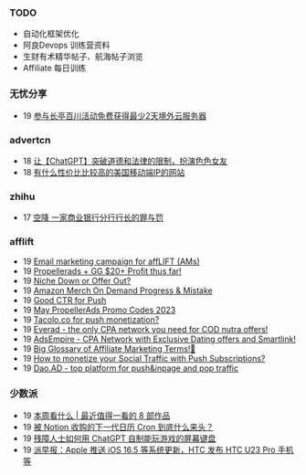 ### TODO
-  自动化框架优化
-  阿良Devops 训练营资料
-  生财有术精华帖子、航海帖子浏览
-  Affiliate 每日训练

### 无忧分享
<!-- ruyo:START -->
-  19 [参与长亭百川活动免费获得最少2天境外云服务器](https://51.ruyo.net/18392.html)<!-- ruyo:END -->

### advertcn
<!-- advertcn:START -->
-  18 [让【ChatGPT】突破道德和法律的限制，扮演色色女友](https://www.advertcn.com/forum.php?mod=viewthread&tid=110439)
-  18 [有什么性价比比较高的美国移动端IP的网站](https://www.advertcn.com/forum.php?mod=viewthread&tid=110437)<!-- advertcn:END -->

### zhihu
<!-- zhihu:START -->
-  17 [空降 一家商业银行分行行长的罪与罚](http://zhuanlan.zhihu.com/p/629656591?utm_campaign=rss&utm_medium=rss&utm_source=rss&utm_content=title)<!-- zhihu:END -->

### afflift
<!-- afflift:START -->
-  19 [Email marketing campaign for affLIFT &lpar;AMs&rpar;](https://afflift.com/f/threads/email-marketing-campaign-for-afflift-ams.10945/)
-  19 [Propellerads + GG $20+ Profit thus far!](https://afflift.com/f/threads/propellerads-gg-20-profit-thus-far.10969/)
-  19 [Niche Down or Offer Out?](https://afflift.com/f/threads/niche-down-or-offer-out.10971/)
-  19 [Amazon Merch On Demand Progress &amp; Mistake](https://afflift.com/f/threads/amazon-merch-on-demand-progress-mistake.10970/)
-  19 [Good CTR for Push](https://afflift.com/f/threads/good-ctr-for-push.10968/)
-  19 [May PropellerAds Promo Codes 2023](https://afflift.com/f/threads/may-propellerads-promo-codes-2023.10871/)
-  19 [Tacolo.co for push monetization?](https://afflift.com/f/threads/tacolo-co-for-push-monetization.9394/)
-  19 [Everad - the only CPA network you need for COD nutra offers!](https://afflift.com/f/threads/everad-the-only-cpa-network-you-need-for-cod-nutra-offers.7700/)
-  19 [AdsEmpire - CPA Network with Exclusive Dating offers and Smartlink!](https://afflift.com/f/threads/adsempire-cpa-network-with-exclusive-dating-offers-and-smartlink.6820/)
-  19 [Big Glossary of Affiliate Marketing Terms!🧐](https://afflift.com/f/threads/big-glossary-of-affiliate-marketing-terms-%F0%9F%A7%90.10966/)
-  19 [How to monetize your Social Traffic with Push Subscriptions?](https://afflift.com/f/threads/how-to-monetize-your-social-traffic-with-push-subscriptions.10271/)
-  19 [Dao.AD - top platform for push&amp;inpage and pop traffic](https://afflift.com/f/threads/dao-ad-top-platform-for-push-inpage-and-pop-traffic.5708/)<!-- afflift:END -->

### 少数派
<!-- sspai:START -->
-  19 [本周看什么 | 最近值得一看的 8 部作品](https://sspai.com/post/79911)
-  19 [被 Notion 收购的下一代日历 Cron 到底什么来头？](https://sspai.com/post/79831)
-  19 [残障人士如何用 ChatGPT 自制能玩游戏的屏幕键盘](https://sspai.com/post/79832)
-  19 [派早报：Apple 推送 iOS 16.5 等系统更新，HTC 发布 HTC U23 Pro 手机等](https://sspai.com/post/79899)<!-- sspai:END -->
